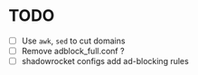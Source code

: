 # TODO

- [ ] Use `awk`, `sed` to cut domains
- [ ] Remove adblock_full.conf ?
- [ ] shadowrocket configs add ad-blocking rules
